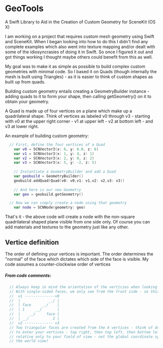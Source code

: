 # GeoTools
A Swift Library to Aid in the Creation of Custom Geometry for SceneKit (OS X)

I am working on a project that requires custom mesh geometry using Swift and SceneKit. 
When I began looking into how to do this I didn't find any complete examples which also
went into texture mapping and/or dealt with some of the idiosyncrasies of doing it in Swift.
So once I figured it out and got things working I thought maybe others could benefit from this
as well.

My goal was to make it as simple as possible to build complex custom geometries with minimal code.
So I based it on Quads (though internally the mesh is built using Triangles) - as it is easier to
think of custom shapes as built up from quads.  

Building custom geometry entails creating a GeometryBuilder instance - adding quads to it to form your
shape, then calling getGeometry() on it to obtain your geometry.

A Quad is made up of four vertices on a plane which make up a quadrilateral shape.  Think of vertices as labeled v0 through v3 - starting with v0 
at the upper right corner - v1 at upper left - v2 at bottom left - and v3 at lower right.

An example of building custom geometry:
```Swift
  // First, define the four vertices of a Quad
	var v0 = SCNVector3(x: 6, y: 6.0, z: 6)
	var v1 = SCNVector3(x: 1, y: 4, z: 1)
	var v2 = SCNVector3(x: 2, y: 0, z: 2)
	var v3 = SCNVector3(x: 5, y: -2, z: 5)
		
	// Instantiate a GeometryBuilder and add a Quad
	var geobuild = GeometryBuilder()
	geobuild.addQuad(Quad(v0: v0,v1: v1,v2: v2,v3: v3))
	
	// And here is our new Geometry
	var geo = geobuild.getGeometry()

  // Now we can simply create a node using that geometry		
	var node = SCNNode(geometry: geo)
```

That's it - the above code will create a node with the non-square quadrilateral shaped plane
visible from one side only.  Of course you can add materials and textures to the geometry just
like any other.

## Vertice definition
The order of defining your vertices is important. The order determines the "normal" of the face which
dictates which side of the face is visible.  My code assumes a counter-clockwise order of vertices

##### From code comments:
```Swift
  // Always keep in mind the orientation of the verticies when looking at the face from the "front"
  // With single-sided faces, we only see from the front side - so this is important.
  //  v1 --------------v0
  //  |             __/ |
  //  | face     __/    |
  //  | 1     __/       |
  //  |    __/     face |
  //  | __/           2 |
  //  v2 ------------- v3
  // Two triangular faces are created from the 4 vertices - think of drawing the letter C when considering the order
  // to enter your vertices - top right, then top left, then bottom left, then bottom right - But of course, this is
  // relative only to your field of view - not the global coordinate system - "bottom" for your shape may be "up" in 
  // the world view!

